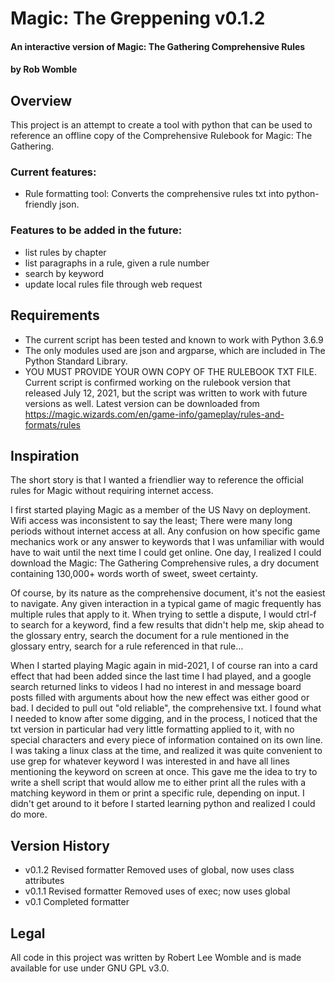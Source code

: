 # Magic: The Greppening v0.1.2
#### An interactive version of Magic: The Gathering Comprehensive Rules
#### by Rob Womble
## Overview
This project is an attempt to create a tool with python that can be used to reference an offline copy of the Comprehensive Rulebook for Magic: The Gathering.

### Current features:
* Rule formatting tool: Converts the comprehensive rules txt into python-friendly json.

### Features to be added in the future:
* list rules by chapter
* list paragraphs in a rule, given a rule number
* search by keyword
* update local rules file through web request

## Requirements
* The current script has been tested and known to work with Python 3.6.9
* The only modules used are json and argparse, which are included in The Python Standard Library.
* YOU MUST PROVIDE YOUR OWN COPY OF THE RULEBOOK TXT FILE. Current script is confirmed working on the rulebook version that released July 12, 2021, but the script was written to work with future versions as well. Latest version can be downloaded from https://magic.wizards.com/en/game-info/gameplay/rules-and-formats/rules

## Inspiration
The short story is that I wanted a friendlier way to reference the official rules for Magic without requiring internet access.

I first started playing Magic as a member of the US Navy on deployment.  Wifi access was inconsistent to say the least; There were many long periods without internet access at all.  Any confusion on how specific game mechanics work or any answer to keywords that I was unfamiliar with would have to wait until the next time I could get online.  One day, I realized I could download the Magic: The Gathering Comprehensive rules, a dry document containing 130,000+ words worth of sweet, sweet certainty.

Of course, by its nature as the comprehensive document, it's not the easiest to navigate.  Any given interaction in a typical game of magic frequently has multiple rules that apply to it.  When trying to settle a dispute, I would ctrl-f to search for a keyword, find a few results that didn't help me, skip ahead to the glossary entry, search the document for a rule mentioned in the glossary entry, search for a rule referenced in that rule...

When I started playing Magic again in mid-2021, I of course ran into a card effect that had been added since the last time I had played, and a google search returned links to videos I had no interest in and message board posts filled with arguments about how the new effect was either good or bad.  I decided to pull out "old reliable", the comprehensive txt.  I found what I needed to know after some digging, and in the process, I noticed that the txt version in particular had very little formatting applied to it, with no special characters and every piece of information contained on its own line.  I was taking a linux class at the time, and realized it was quite convenient to use grep for whatever keyword I was interested in and have all lines mentioning the keyword on screen at once.  This gave me the idea to try to write a shell script that would allow me to either print all the rules with a matching keyword in them or print a specific rule, depending on input.  I didn't get around to it before I started learning python and realized I could do more.

## Version History
* v0.1.2 Revised formatter
Removed uses of global, now uses class attributes
* v0.1.1 Revised formatter
Removed uses of exec; now uses global
* v0.1 Completed formatter

## Legal
All code in this project was written by Robert Lee Womble and is made available for use under GNU GPL v3.0.
